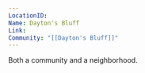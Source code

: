 ```yaml
---
LocationID: 
Name: Dayton's Bluff
Link: 
Community: "[[Dayton's Bluff]]"
---
```


Both a community and a neighborhood.